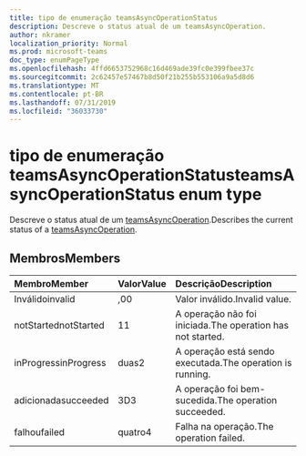 ```yaml
---
title: tipo de enumeração teamsAsyncOperationStatus
description: Descreve o status atual de um teamsAsyncOperation.
author: nkramer
localization_priority: Normal
ms.prod: microsoft-teams
doc_type: enumPageType
ms.openlocfilehash: 4ffd6653752968c16d469ade39fc0e399fbee37c
ms.sourcegitcommit: 2c62457e57467b8d50f21b255b553106a9a5d8d6
ms.translationtype: MT
ms.contentlocale: pt-BR
ms.lasthandoff: 07/31/2019
ms.locfileid: "36033730"
---
```

# <a name="teamsasyncoperationstatus-enum-type"></a><span data-ttu-id="ce5e6-103">tipo de enumeração teamsAsyncOperationStatus</span><span class="sxs-lookup"><span data-stu-id="ce5e6-103">teamsAsyncOperationStatus enum type</span></span>



<span data-ttu-id="ce5e6-104">Descreve o status atual de um [teamsAsyncOperation](teamsasyncoperation.md).</span><span class="sxs-lookup"><span data-stu-id="ce5e6-104">Describes the current status of a [teamsAsyncOperation](teamsasyncoperation.md).</span></span>

## <a name="members"></a><span data-ttu-id="ce5e6-105">Membros</span><span class="sxs-lookup"><span data-stu-id="ce5e6-105">Members</span></span>

| <span data-ttu-id="ce5e6-106">Membro</span><span class="sxs-lookup"><span data-stu-id="ce5e6-106">Member</span></span> | <span data-ttu-id="ce5e6-107">Valor</span><span class="sxs-lookup"><span data-stu-id="ce5e6-107">Value</span></span>| <span data-ttu-id="ce5e6-108">Descrição</span><span class="sxs-lookup"><span data-stu-id="ce5e6-108">Description</span></span> |
|:---------------|:--------|:----------|
|<span data-ttu-id="ce5e6-109">Inválido</span><span class="sxs-lookup"><span data-stu-id="ce5e6-109">invalid</span></span>|<span data-ttu-id="ce5e6-110">,0</span><span class="sxs-lookup"><span data-stu-id="ce5e6-110">0</span></span>|<span data-ttu-id="ce5e6-111">Valor inválido.</span><span class="sxs-lookup"><span data-stu-id="ce5e6-111">Invalid value.</span></span>|
|<span data-ttu-id="ce5e6-112">notStarted</span><span class="sxs-lookup"><span data-stu-id="ce5e6-112">notStarted</span></span>|<span data-ttu-id="ce5e6-113">1</span><span class="sxs-lookup"><span data-stu-id="ce5e6-113">1</span></span>|<span data-ttu-id="ce5e6-114">A operação não foi iniciada.</span><span class="sxs-lookup"><span data-stu-id="ce5e6-114">The operation has not started.</span></span>|
|<span data-ttu-id="ce5e6-115">inProgress</span><span class="sxs-lookup"><span data-stu-id="ce5e6-115">inProgress</span></span>|<span data-ttu-id="ce5e6-116">duas</span><span class="sxs-lookup"><span data-stu-id="ce5e6-116">2</span></span>|<span data-ttu-id="ce5e6-117">A operação está sendo executada.</span><span class="sxs-lookup"><span data-stu-id="ce5e6-117">The operation is running.</span></span>|
|<span data-ttu-id="ce5e6-118">adicionada</span><span class="sxs-lookup"><span data-stu-id="ce5e6-118">succeeded</span></span>|<span data-ttu-id="ce5e6-119">3D</span><span class="sxs-lookup"><span data-stu-id="ce5e6-119">3</span></span>|<span data-ttu-id="ce5e6-120">A operação foi bem-sucedida.</span><span class="sxs-lookup"><span data-stu-id="ce5e6-120">The operation succeeded.</span></span>|
|<span data-ttu-id="ce5e6-121">falhou</span><span class="sxs-lookup"><span data-stu-id="ce5e6-121">failed</span></span>|<span data-ttu-id="ce5e6-122">quatro</span><span class="sxs-lookup"><span data-stu-id="ce5e6-122">4</span></span>|<span data-ttu-id="ce5e6-123">Falha na operação.</span><span class="sxs-lookup"><span data-stu-id="ce5e6-123">The operation failed.</span></span>|
